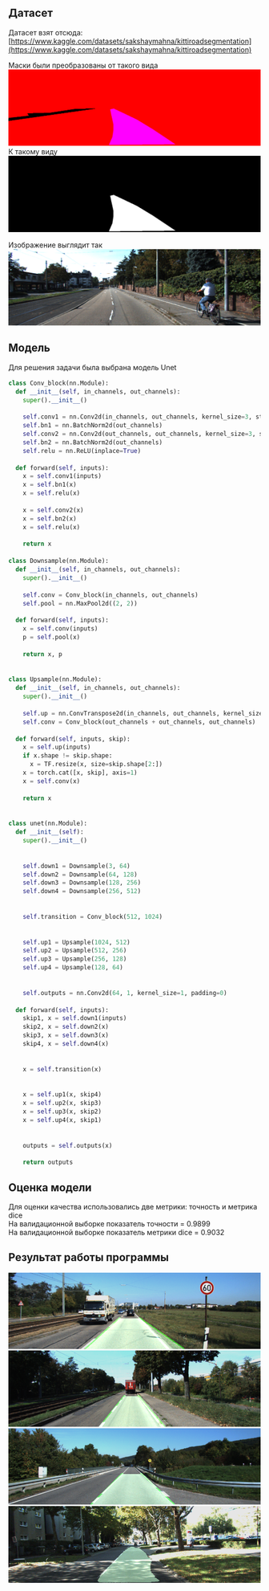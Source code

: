## Датасет
Датасет взят отсюда: [https://www.kaggle.com/datasets/sakshaymahna/kittiroadsegmentation](https://www.kaggle.com/datasets/sakshaymahna/kittiroadsegmentation)

Маски были преобразованы от такого вида <br />
![Полученные результаты](images/mask_before.png)
К такому виду <br />
![Полученные результаты](images/mask_after.png)

Изображение выглядит так <br />
![Полученные результаты](images/img.png)

## Модель
Для решения задачи была выбрана модель Unet <br />
```python
class Conv_block(nn.Module):
  def __init__(self, in_channels, out_channels):
    super().__init__()

    self.conv1 = nn.Conv2d(in_channels, out_channels, kernel_size=3, stride=1, padding=1, bias=False)
    self.bn1 = nn.BatchNorm2d(out_channels)
    self.conv2 = nn.Conv2d(out_channels, out_channels, kernel_size=3, stride=1, padding=1, bias=False)
    self.bn2 = nn.BatchNorm2d(out_channels)
    self.relu = nn.ReLU(inplace=True)

  def forward(self, inputs):
    x = self.conv1(inputs)
    x = self.bn1(x)
    x = self.relu(x)

    x = self.conv2(x)
    x = self.bn2(x)
    x = self.relu(x)

    return x

class Downsample(nn.Module):
  def __init__(self, in_channels, out_channels):
    super().__init__()

    self.conv = Conv_block(in_channels, out_channels)
    self.pool = nn.MaxPool2d((2, 2))

  def forward(self, inputs):
    x = self.conv(inputs)
    p = self.pool(x)

    return x, p


class Upsample(nn.Module):
  def __init__(self, in_channels, out_channels):
    super().__init__()

    self.up = nn.ConvTranspose2d(in_channels, out_channels, kernel_size=2, stride=2, padding=0)
    self.conv = Conv_block(out_channels + out_channels, out_channels)

  def forward(self, inputs, skip):
    x = self.up(inputs)
    if x.shape != skip.shape:
      x = TF.resize(x, size=skip.shape[2:])
    x = torch.cat([x, skip], axis=1)
    x = self.conv(x)

    return x


class unet(nn.Module):
  def __init__(self):
    super().__init__()


    self.down1 = Downsample(3, 64)
    self.down2 = Downsample(64, 128)
    self.down3 = Downsample(128, 256)
    self.down4 = Downsample(256, 512)


    self.transition = Conv_block(512, 1024)


    self.up1 = Upsample(1024, 512)
    self.up2 = Upsample(512, 256)
    self.up3 = Upsample(256, 128)
    self.up4 = Upsample(128, 64)

   
    self.outputs = nn.Conv2d(64, 1, kernel_size=1, padding=0)

  def forward(self, inputs):
    skip1, x = self.down1(inputs)
    skip2, x = self.down2(x)
    skip3, x = self.down3(x)
    skip4, x = self.down4(x)


    x = self.transition(x)


    x = self.up1(x, skip4)
    x = self.up2(x, skip3)
    x = self.up3(x, skip2)
    x = self.up4(x, skip1)


    outputs = self.outputs(x)

    return outputs
```

## Оценка модели
Для оценки качества использовались две метрики: точность и метрика dice <br />
На валидационной выборке показатель точности = 0.9899 <br />
На валидационной выборке показатель метрики dice = 0.9032 <br />

## Результат работы программы
![Полученные результаты](images/1.png)
![Полученные результаты](images/2.png)
![Полученные результаты](images/3.png)
![Полученные результаты](images/mask.png)